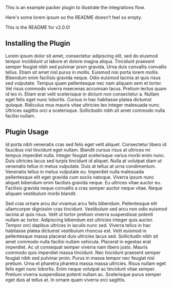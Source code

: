 This is an example packer plugin to illustrate the integrations flow.

Here's some lorem ipsum so the README doesn't feel so empty.

This is the README for v2.0.0!

## Installing the Plugin

Lorem ipsum dolor sit amet, consectetur adipiscing elit, sed do eiusmod tempor incididunt ut labore et dolore magna aliqua. Tincidunt praesent semper feugiat nibh sed pulvinar proin gravida. Urna duis convallis convallis tellus. Etiam sit amet nisl purus in mollis. Euismod nisi porta lorem mollis. Bibendum enim facilisis gravida neque. Odio euismod lacinia at quis risus sed vulputate. Tempus quam pellentesque nec nam aliquam sem et tortor. Vel risus commodo viverra maecenas accumsan lacus. Pretium lectus quam id leo in. Etiam erat velit scelerisque in dictum non consectetur a. Nullam eget felis eget nunc lobortis. Cursus in hac habitasse platea dictumst quisque. Ridiculus mus mauris vitae ultricies leo integer malesuada nunc. Ultrices sagittis orci a scelerisque. Sollicitudin nibh sit amet commodo nulla facilisi nullam.

## Plugin Usage

Id porta nibh venenatis cras sed felis eget velit aliquet. Consectetur libero id faucibus nisl tincidunt eget nullam. Blandit cursus risus at ultrices mi tempus imperdiet nulla. Integer feugiat scelerisque varius morbi enim nunc. Duis ultricies lacus sed turpis tincidunt id aliquet. Nulla at volutpat diam ut venenatis tellus in metus vulputate. Duis at tellus at urna condimentum. Venenatis tellus in metus vulputate eu. Imperdiet nulla malesuada pellentesque elit eget gravida cum sociis natoque. Viverra ipsum nunc aliquet bibendum enim facilisis gravida neque. Eu ultrices vitae auctor eu. Facilisis gravida neque convallis a cras semper auctor neque vitae. Neque aliquam vestibulum morbi blandit.

Sed cras ornare arcu dui vivamus arcu felis bibendum. Pellentesque elit ullamcorper dignissim cras tincidunt. Vestibulum sed arcu non odio euismod lacinia at quis risus. Velit ut tortor pretium viverra suspendisse potenti nullam ac tortor. Adipiscing bibendum est ultricies integer quis auctor. Tempor orci dapibus ultrices in iaculis nunc sed. Viverra tellus in hac habitasse platea dictumst vestibulum rhoncus est. Velit euismod in pellentesque massa placerat duis ultricies lacus sed. Sollicitudin nibh sit amet commodo nulla facilisi nullam vehicula. Placerat in egestas erat imperdiet. Ac ut consequat semper viverra nam libero justo. Mauris commodo quis imperdiet massa tincidunt. Nec tincidunt praesent semper feugiat nibh sed pulvinar proin. Purus in massa tempor nec feugiat nisl pretium. Urna et pharetra pharetra massa massa ultricies. Risus nullam eget felis eget nunc lobortis. Enim neque volutpat ac tincidunt vitae semper. Pretium viverra suspendisse potenti nullam ac. Scelerisque purus semper eget duis at tellus at. In ornare quam viverra orci sagittis.
